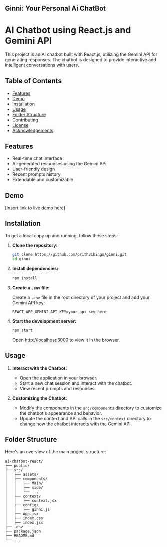 ## Ginni: Your Personal Ai ChatBot

# AI Chatbot using React.js and Gemini API

This project is an AI chatbot built with React.js, utilizing the Gemini API for generating responses. The chatbot is designed to provide interactive and intelligent conversations with users.

## Table of Contents

- [Features](#features)
- [Demo](#demo)
- [Installation](#installation)
- [Usage](#usage)
- [Folder Structure](#folder-structure)
- [Contributing](#contributing)
- [License](#license)
- [Acknowledgements](#acknowledgements)

## Features

- Real-time chat interface
- AI-generated responses using the Gemini API
- User-friendly design
- Recent prompts history
- Extendable and customizable

## Demo

[Insert link to live demo here]

## Installation

To get a local copy up and running, follow these steps:

1. **Clone the repository:**

    ```bash
    git clone https://github.com/prithvikings/ginni.git
    cd ginni
    ```

2. **Install dependencies:**

    ```bash
    npm install
    ```

3. **Create a `.env` file:**

    Create a `.env` file in the root directory of your project and add your Gemini API key:

    ```plaintext
    REACT_APP_GEMINI_API_KEY=your_api_key_here
    ```

4. **Start the development server:**

    ```bash
    npm start
    ```

    Open [http://localhost:3000](http://localhost:3000) to view it in the browser.

## Usage

1. **Interact with the Chatbot:**
   - Open the application in your browser.
   - Start a new chat session and interact with the chatbot.
   - View recent prompts and responses.

2. **Customizing the Chatbot:**
   - Modify the components in the `src/components` directory to customize the chatbot's appearance and behavior.
   - Update the context and API calls in the `src/context` directory to change how the chatbot interacts with the Gemini API.

## Folder Structure

Here's an overview of the main project structure:

```plaintext
ai-chatbot-react/
├── public/
├── src/
│   ├── assets/
│   ├── components/
│   │   ├── Main/
│   │   ├── side/
│   │   └── ...
│   ├── context/
│   │   ├── context.jsx
│   ├── config/
│   │   ├── ginni.js
│   ├── App.jsx
│   ├── index.css
│   ├── index.jsx
├── .env
├── package.json
├── README.md
└── ...
